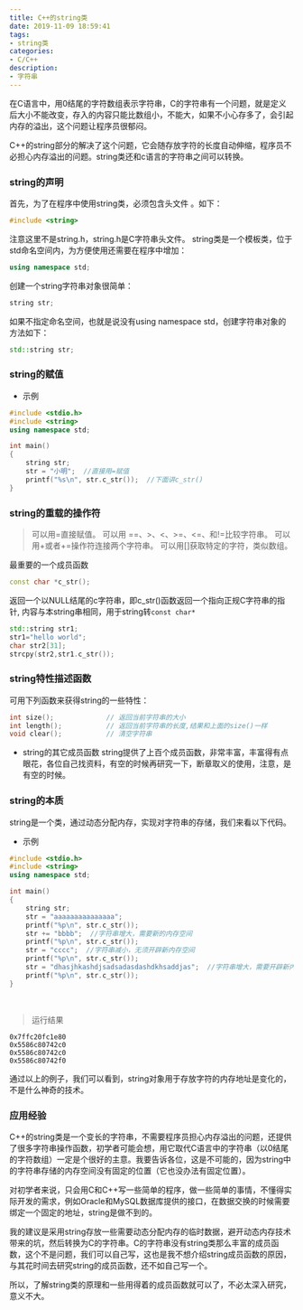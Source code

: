 ```yaml
---
title: C++的string类
date: 2019-11-09 18:59:41
tags:
- string类
categories:
- C/C++
description:
- 字符串
---
```


<!--more-->
在C语言中，用0结尾的字符数组表示字符串，C的字符串有一个问题，就是定义后大小不能改变，存入的内容只能比数组小，不能大，如果不小心存多了，会引起内存的溢出，这个问题让程序员很郁闷。

C++的string部分的解决了这个问题，它会随存放字符的长度自动伸缩，程序员不必担心内存溢出的问题。string类还和c语言的字符串之间可以转换。

### string的声明
首先，为了在程序中使用string类，必须包含头文件 <string>。如下：
```C++
#include <string>
```

注意这里不是string.h，string.h是C字符串头文件。
string类是一个模板类，位于std命名空间内，为方便使用还需要在程序中增加：
```C++
using namespace std;
```

创建一个string字符串对象很简单：
```C++
string str;
```

如果不指定命名空间，也就是说没有using namespace std，创建字符串对象的方法如下：
```C++
std::string str;
```

### string的赋值
* 示例
```C++
#include <stdio.h>
#include <string>
using namespace std;

int main()
{
    string str;
    str = "小明";  //直接用=赋值
    printf("%s\n", str.c_str());  //下面讲c_str()
}
```

### string的重载的操作符
> 可以用=直接赋值。
> 可以用 ==、>、<、>=、<=、和!=比较字符串。
> 可以用+或者+=操作符连接两个字符串。
> 可以用[]获取特定的字符，类似数组。

最重要的一个成员函数
```C++
const char *c_str(); 
```

返回一个以NULL结尾的c字符串，即c_str()函数返回一个指向正规C字符串的指针, 内容与本string串相同，用于string转`const char*`
```C++
std::string str1;
str1="hello world";
char str2[31];
strcpy(str2,str1.c_str());
```

### string特性描述函数
可用下列函数来获得string的一些特性：
```C++
int size();             // 返回当前字符串的大小
int length();           // 返回当前字符串的长度,结果和上面的size()一样
void clear();           // 清空字符串
```

* string的其它成员函数
string提供了上百个成员函数，非常丰富，丰富得有点眼花，各位自己找资料，有空的时候再研究一下，断章取义的使用，注意，是有空的时候。

### string的本质
string是一个类，通过动态分配内存，实现对字符串的存储，我们来看以下代码。

* 示例
```C++
#include <stdio.h>
#include <string>
using namespace std;

int main()
{
    string str;
    str = "aaaaaaaaaaaaaaa";
    printf("%p\n", str.c_str());
    str += "bbbb";  //字符串增大，需要新的内存空间
    printf("%p\n", str.c_str());
    str = "cccc";  //字符串减小，无须开辟新内存空间
    printf("%p\n", str.c_str());
    str = "dhasjhkashdjsadsadasdashdkhsaddjas";  //字符串增大，需要开辟新内存空间
    printf("%p\n", str.c_str());
}
```
       

> 运行结果
```
0x7ffc20fc1e80
0x5586c80742c0
0x5586c80742c0
0x5586c80742f0
```

通过以上的例子，我们可以看到，string对象用于存放字符的内存地址是变化的，不是什么神奇的技术。

### 应用经验
C++的string类是一个变长的字符串，不需要程序员担心内存溢出的问题，还提供了很多字符串操作函数，初学者可能会想，用它取代C语言中的字符串（以0结尾的字符数组）一定是个很好的主意。我要告诉各位，这是不可能的，因为string中的字符串存储的内存空间没有固定的位置（它也没办法有固定位置）。

对初学者来说，只会用C和C++写一些简单的程序，做一些简单的事情，不懂得实际开发的需求，例如Oracle和MySQL数据库提供的接口，在数据交换的时候需要绑定一个固定的地址，string是做不到的。

我的建议是采用string存放一些需要动态分配内存的临时数据，避开动态内存技术带来的坑，然后转换为C的字符串。C的字符串没有string类那么丰富的成员函数，这个不是问题，我们可以自己写，这也是我不想介绍string成员函数的原因，与其花时间去研究string的成员函数，还不如自己写一个。

所以，了解string类的原理和一些用得着的成员函数就可以了，不必太深入研究，意义不大。
